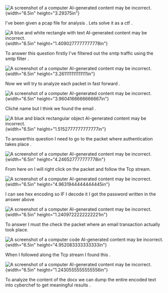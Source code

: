 ![A screenshot of a computer AI-generated content may be
incorrect.](media1/media/image1.png){width="6.5in" height="3.29375in"}

I've been given a pcap file for analysis . Lets solve it as a ctf .

![A blue and white rectangle with text AI-generated content may be
incorrect.](media1/media/image2.png){width="6.5in"
height="1.4090277777777778in"}

To answer this question firstly I've filtered out the smtp traffic using
the smtp filter .

![A screenshot of a computer AI-generated content may be
incorrect.](media1/media/image3.png){width="6.5in"
height="3.261111111111111in"}

Now we will try to analyze each packet in fast forward .

![A screenshot of a computer AI-generated content may be
incorrect.](media1/media/image4.png){width="6.5in"
height="3.9604166666666667in"}

Cliché name but I think we found the email .

![A blue and black rectangular object AI-generated content may be
incorrect.](media1/media/image5.png){width="6.5in"
height="1.5152777777777777in"}

To answerthis question I need to go to the packet where authentication
takes place .

![A screenshot of a computer AI-generated content may be
incorrect.](media1/media/image6.png){width="6.5in"
height="4.246527777777778in"}

From here on I will right click on the packet and follow the Tcp stream.

![A screenshot of a computer AI-generated content may be
incorrect.](media1/media/image7.png){width="6.5in"
height="4.9631944444444445in"}

I can see hex encoding so IF I decode it I got the password written in
the answer above

![A screenshot of a computer AI-generated content may be
incorrect.](media1/media/image8.png){width="6.5in"
height="1.2409722222222221in"}

To answer I must the check the packet where an email transaction
actually took place.

![A screenshot of a computer code AI-generated content may be
incorrect.](media1/media/image9.png){width="6.5in"
height="4.952083333333333in"}

When I followed along the Tcp stream I found this .

![A screenshot of a computer AI-generated content may be
incorrect.](media1/media/image10.png){width="6.5in"
height="1.2430555555555556in"}

To analyze the content of the docx we can dump the entire encoded text
into cyberchef to get meaningful results .
